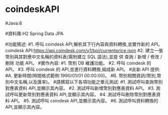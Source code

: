 # coindeskAPI

#Java:8

#資料庫:H2 Spring Data JPA

#功能簡述:
#1. 呼叫 coindesk API,解析其下行內容與資料轉換,並實作新的 API。
coindesk API:https://api.coindesk.com/v1/bpi/currentprice.json
#2. 建立一張幣別與其對應中文名稱的資料表(需附建立 SQL 語法),並提
供 查詢 / 新增 / 修改 / 刪除 功能 API。
#實作內容:
#1. 幣別 DB 維護功能。
#2. 呼叫 coindesk 的 API。
#3. 呼叫 coindesk 的 API,並進行資料轉換,組成新 API。
#此新 API 提供:
#A. 更新時間(時間格式範例:1990/01/01 00:00:00)。
#B. 幣別相關資訊(幣別,幣別中文名稱,以及匯率)。
#請撰寫以下各項功能之單元測試:
#1. 測試呼叫查詢幣別對應表資料 API,並顯示其內容。
#2. 測試呼叫新增幣別對應表資料 API。
#3. 測試呼叫更新幣別對應表資料 API,並顯示其內容。
#4. 測試呼叫刪除幣別對應表資料 API。
#5. 測試呼叫 coindesk API,並顯示其內容。
#6. 測試呼叫資料轉換的 API,並顯示其內容。
